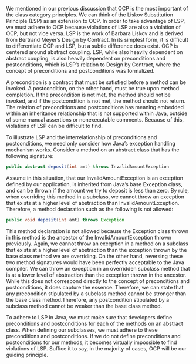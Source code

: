 We mentioned in our previous discussion that OCP is the most important of the class category principles. We can think of the Liskov Substitution Principle (LSP) as an extension to OCP. In order to take advantage of LSP, we must adhere to OCP because violations of LSP are also a violation of OCP, but not vice versa. LSP is the work of Barbara Liskov and is derived from Bertrand Meyer’s Design by Contract. In its simplest form, it is difficult to differentiate OCP and LSP, but a subtle difference does exist. OCP is centered around abstract coupling. LSP, while also heavily dependent on abstract coupling, is also heavily dependent on preconditions and postconditions, which is LSP’s relation to Design by Contract, where the concept of preconditions and postconditions was formalized.

A precondition is a contract that must be satisfied before a method can be invoked. A postcondition, on the other hand, must be true upon method completion. If the precondition is not met, the method should not be invoked, and if the postcondition is not met, the method should not return. The relation of preconditions and postconditions has meaning embedded within an inheritance relationship that is not supported within Java, outside of some manual assertions or nonexecutable comments. Because of this, violations of LSP can be difficult to find.

To illustrate LSP and the interrelationship of preconditions and postconditions, we need only consider how Java’s exception handling mechanism works. Consider a method on an abstract class that has the following signature:

```java
public abstract deposit(int amt) throws InvalidAmountException
```

Assume in this situation, that our InvalidAmountException is an exception defined by our application, is inherited from Java’s base Exception class, and can be thrown if the amount we try to deposit is less than zero. By rule, when overriding this method in a subclass, we cannot throw an exception that exists at a higher level of abstraction than InvalidAmountException. Therefore, a method declaration such as the following is not allowed:

```java
public void deposit(int amt) throws Exception
```

This method declaration is not allowed because the Exception class thrown in this method is the ancestor of the InvalidAmountException thrown previously. Again, we cannot throw an exception in a method on a subclass that exists at a higher level of abstraction than the exception thrown by the base class method we are overriding. On the other hand, reversing these two method signatures would have been perfectly acceptable to the Java compiler. We can throw an exception in an overridden subclass method that is at a lower level of abstraction than the exception thrown in the ancestor. While this does not correspond directly to the concept of preconditions and postconditions, it does capture the essence. Therefore, we can state that any precondition stipulated by a subclass method cannot be stronger than the base class method.Therefore, any postcondition stipulated by a subclass method cannot be weaker than the base class method.

To adhere to LSP in Java, we must make sure that developers define preconditions and postconditions for each of the methods on an abstract class. When defining our subclasses, we must adhere to these preconditions and postconditions. If we do not define preconditions and postconditions for our methods, it becomes virtually impossible to find violations of LSP. Suffice it to say, in the majority of cases, OCP will be our guiding principle.

